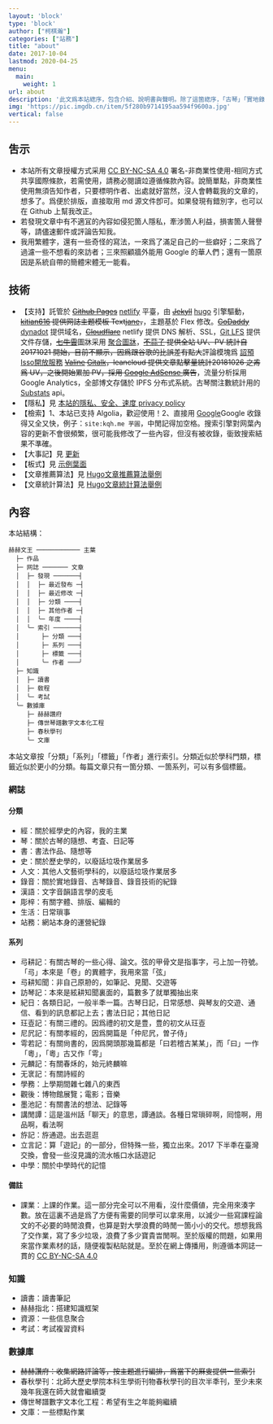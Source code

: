 ```yaml
---
layout: 'block'
type: 'block'
author: ["柯棋瀚"]
categories: ["站務"]
title: "about"
date: 2017-10-04
lastmod: 2020-04-25
menu:
  main:
    weight: 1
url: about
description: '此文爲本站緫序，包含介紹、說明書與聲明。除了這箇緫序，「古琴」「實地錄音」「書法」「讀切韻音」「旁白配音」均有各自的小序，介紹我爲什麼做這些事情。'
img: 'https://pic.imgdb.cn/item/5f280b9714195aa594f9600a.jpg'
vertical: false
---
```


## 吿示

- 本站所有文章授權方式采用 <a rel="license" href="https://creativecommons.org/licenses/by-nc-sa/4.0/deed.zh" target="\_blank">CC BY-NC-SA 4.0</a> <n>署名-非商業性使用-相同方式共享</n>國際條款，若需使用，請務必閱讀竝遵循條款內容。說簡單點，非商業性使用無須告知作者，只要標明作者、出處就好<n>當然，沒人會轉載我的文章的，想多了</n>。爲便於排版，直接取用 md 源文件卽可。如果發現有錯別字，也可以在 Github 上幫我改正。
- 若發現文章中有不適冝的內容<n>如侵犯箇人隱私，牽涉箇人利益，損害箇人聲譽等</n>，請儘速郵件或評論告知我。
- 我用繁體字，還有一些奇怪的寫法，一來爲了滿足自己的一些癖好；二來爲了過濾一些不想看的來訪者；三來照顧牆外能用 Google 的華人們；還有一箇原因是系統自帶的簡體宋體无一能看。

## 技術

- 【支持】託管於 ~~<a href="https://pages.github.com" target="\_blank">Github Pages</a>~~ [netlify](https://www.netlify.com) 平臺，由 ~~<a href="https://jekyllrb.com/" target="\_blank">Jekyll</a>~~ [hugo](https://gohugo.io/) 引擎驅動，~~<a href="https://github.com/kitian616/jekyll-TeXt-theme" target="\_blank">kitian616</a> 提供网誌主題模板 Text[jane](https://github.com/xianmin/hugo-theme-jane)，~~，主題基於 Flex 修改。~~<a href="https://tw.godaddy.com/" target="\_blank">GoDaddy</a>~~ [dynadot](https://www.dynadot.com) 提供域名，~~<a href="https://www.cloudflare.com/" target="\_blank">Cloudflare</a>~~ netlify 提供 DNS 解析、SSL，<a href="https://git-lfs.github.com/" target="\_blank">Git LFS</a> 提供文件存儲，<a href="https://portal.qiniu.com/dora" target="\_blank">~~七牛雲~~</a>圖牀采用 [聚合圖牀](https://www.superbed.cn)，~~<a href="http://busuanzi.ibruce.info/" target="\_blank">不蒜子</a> 提供全站 UV、PV 統計<n>自 20171021 開始，目前不顯示，因爲跟谷歌的比誤差有點大</n>~~評論模塊爲 [詔預Isso開放服務](https://open.saintic.com/openservice/isso) ~~[Valine](https://valine.js.org) [Gitalk](https://gitalk.github.io/)，leancloud 提供文章點擊量統計<n>20181026 之歬爲 UV，之後開始累加 PV</n>，採用 [Google AdSense ](https://www.google.com/adsense/) 廣告~~，流量分析採用 Google Analytics，全部博文存儲於 IPFS 分布式系統。古琴關注數統計用的 [Substats](https://sspai.com/post/59593) api。
- 【隱私】見 [本站的隱私、安全、速度 privacy policy](/privacy)
- 【檢索】1、本站已支持 Algolia，歡迎使用！2、直接用 <a href="https://www.google.com/search?q=site:kqh.me" target="\_blank">Google</a><n>Google 收錄得又全又快</n>，例子：`site:kqh.me 芋圓`，中閒記得加空格。搜索引擎對网葉內容的更新不會很頻繁，很可能我修改了一些內容，但沒有被收錄，衟致搜索結果不準確。
- 【大事記】見 [更新](/release)
- 【板式】見 [示例葉面](/149)
- 【文章推薦算法】見 [Hugo文章推薦算法舉例](/223)
- 【文章統計算法】見 [Hugo文章統計算法舉例](/224)

## 內容

本站結構：

```
赫赫文王 ──────────── 主葉
  ├─ 作品
  ├─ 网誌 ─────── 文章
  │  ├─ 發現 ───────┤
  │  │  ├─ 最近發布 ─┤
  │  │  ├─ 最近修改 ─┤
  │  │  ├─ 分類 ────┤
  │  │  ├─ 其他作者 ─┤
  │  │  ╰─ 年度 ────┤
  │  ╰─ 索引 ───────┤
  │      ├─ 分類 ───┤
  │      ├─ 系列 ───┤
  │      ├─ 標籤 ───┤
  │      ╰─ 作者 ───╯
  ├─ 知識
  │  ├─ 讀書
  │  ├─ 敎程
  │  ╰─ 考試
  ╰─ 數據庫
     ├─ 赫赫讚府
     ├─ 傳世琴譜數字文本化工程
     ├─ 春秋學刊
     ╰─ 文庫   
```

本站文章按「分類」「系列」「標籤」「作者」進行索引。分類近似於學科門類，標籤近似於更小的分類。每篇文章只有一箇分類、一箇系列，可以有多個標籤。

### 網誌

#### 分類

- 經：關於經學史的內容，我的主業
- 琴：關於古琴的隨想、考査、日記等
- 書：書法作品、隨想等
- 史：關於歷史學的，以廢話垃圾作業居多
- 人文：其他人文藝術學科的，以廢話垃圾作業居多
- 錄音：關於實地錄音、古琴錄音、錄音技術的紀錄
- 漢語：文字音韻語言學的皮毛
- 彫梓：有關字體、排版、編輯的
- 生活：日常瑣事
- 站務：網站本身的運營紀錄

#### 系列

- 㢧耕記：有關古琴的一些心得、論文。弦的甲骨文是指事字，弓上加一符號。「㢧」本來是「卷」的異體字，我用來當「弦」
- 㢧耕知聞：非自己原刱的，如筆記、見聞、交遊等
- 訪琴記：本來是絃耕知聞裏面的，篇數多了就單獨抽出來
- 紀日：各類日記，一般半秊一篇。古琴日記，日常感想、與琴友的交遊、通信、看到的訊息都記上去；書法日記；其他日記
- 玨壴記：有關<v>三禮</v>的。因爲禮的初文是豊，豊的初文从玨壴
- 尼凥記：有關<v>孝經</v>的，因爲開篇是「仲尼凥，曽子侍」
- 雩若記：有關<v>尙書</v>的，因爲開頭那幾篇都是「曰若稽古某某」，而「曰」一作「粵」，「粵」古又作「雩」
- 元麟記：有關<v>春秌</v>的，始元終麟嘛
- 无衺記：有關<v>詩經</v>的
- 學務：上學期間雜七雜八的東西
- 觀後：博物館展覽；電影；音樂
- 墨池記：有關書法的想法、記錄等
- 講閒譚：這是溫州話「聊天」的意思，譚通談。各種日常瑣碎啊，囘憶啊，用品啊，看法啊
- 斿記：斿通遊。出去逛逛
- 立言記：算「遊記」的一部分，但特殊一些，獨立出來。2017 下半秊在臺灣交換，會發一些沒見識的流水帳口水話遊記
- 中學：關於中學時代的記憶

#### 備註

- 課業：上課的作業。這一部分完全可以不用看，沒什麼價値，完全用來湊字數。放在這裏不過是爲了方便有需要的同學可以拿來用，以減少一些寫課程論文的不必要的時閒浪費，也算是對大學浪費的時閒一箇小小的交代。想想我爲了交作業，寫了多少垃圾，浪費了多少寶貴旹閒啊。至於版權的問題，如果用來當作業素材的話，隨便複製粘貼就是。至於在網上傳播用，則遵循本网誌一貫的 [CC BY-NC-SA 4.0](https://creativecommons.org/licenses/by-nc-sa/4.0/deed.zh)

### 知識

- 讀書：讀書筆記
- 赫赫指北：搭建知識框架
- 資源：一些信息聚合
- 考試：考試複習資料

### 數據庫

- ~~赫赫讚府：收集網路評論等，按主題進行編排，爲當下的厤㕜提供一些索引~~
- 春秋學刊：北師大歷史學院本科生學術刊物<v>春秋學刊</v>的目次<n>半秊刊，至少未來幾年我還在師大就會繼續㪅</n>
- 傳世琴譜數字文本化工程：希望有生之年能夠繼續
- 文庫：一些標點作業
